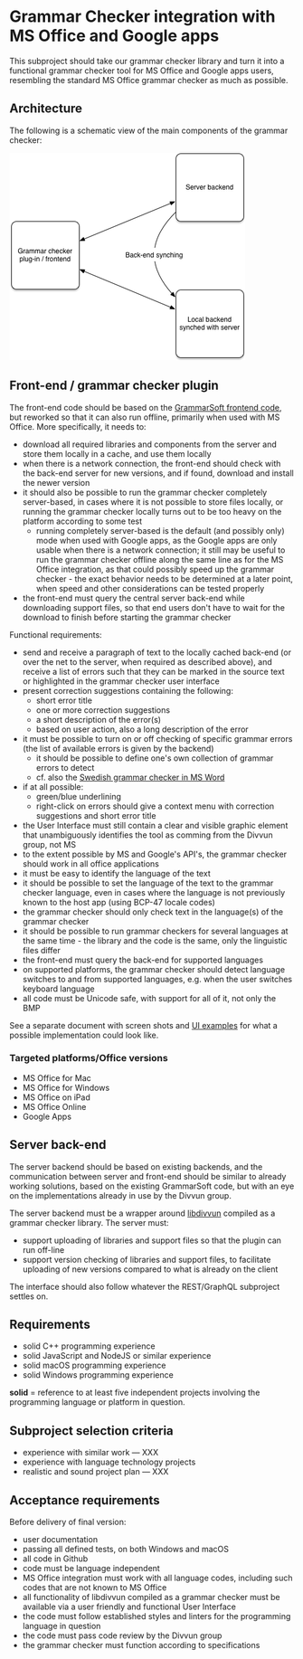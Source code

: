 # Grammar Checker integration with MS Office and Google apps

This subproject should take our grammar checker library and turn it into a functional grammar checker tool for MS Office and Google apps users, resembling the standard MS Office grammar checker as much as possible.

## Architecture

The following is a schematic view of the main components of the grammar checker:

![Schematic view of the main components of the grammar checker](bilete/GramCheckArch.png "Schematic view of the main components of the grammar checker")

## Front-end / grammar checker plugin

The front-end code should be based on the
[GrammarSoft frontend code](https://github.com/GrammarSoft/proofing-gasmso), but reworked so that it can also run offline, primarily when used with MS Office. More specifically, it needs to:

* download all required libraries and components from the server and store them locally in a cache, and use them locally
* when there is a network connection, the front-end should check with the back-end server for new versions, and if found, download and install the newer version
* it should also be possible to run the grammar checker completely server-based, in cases where it is not possible to store files locally, or running the grammar checker locally turns out to be too heavy on the platform according to some test
    * running completely server-based is the default (and possibly only) mode when used with Google apps, as the Google apps are only usable when there is a network connection; it still may be useful to run the grammar checker offline along the same line as for the MS Office integration, as that could possibly speed up the grammar checker - the exact behavior needs to be determined at a later point, when speed and other considerations can be tested properly
* the front-end must query the central server back-end while downloading support files, so that end users don't have to wait for the download to finish before starting the grammar checker

Functional requirements:

* send and receive a paragraph of text to the locally cached back-end (or over the net to the server, when required as described above), and receive a list of errors such that they can be marked in the source text or highlighted in the grammar checker user interface
* present correction suggestions containing the following:
    * short error title
    * one or more correction suggestions
    * a short description of the error(s)
    * based on user action, also a long description of the error
* it must be possible to turn on or off checking of specific grammar errors (the list of available errors is given by the backend)
    * it should be possible to define one's own collection of grammar errors to detect
    * cf. also the [Swedish grammar checker in MS Word](Spesifikasjon.md)
* if at all possible:
    * green/blue underlining
    * right-click on errors should give a context menu with correction suggestions and short error title
* the User Interface must still contain a clear and visible graphic element that unambiguously identifies the tool as comming from the Divvun group, not MS
* to the extent possible by MS and Google's API's, the grammar checker should work in all office applications
* it must be easy to identify the language of the text
* it should be possible to set the language of the text to the grammar checker language, even in cases where the language is not previously known to the host app (using BCP-47 locale codes)
* the grammar checker should only check text in the language(s) of the grammar checker
* it should be possible to run grammar checkers for several languages at the same time - the library and the code is the same, only the linguistic files differ
* the front-end must query the back-end for supported languages
* on supported platforms, the grammar checker should detect language switches to and from supported languages, e.g. when the user switches keyboard language
* all code must be Unicode safe, with support for all of it, not only the BMP

See a separate document with screen shots and [UI examples](Spesifikasjon.md) for what a possible implementation could look like.

### Targeted platforms/Office versions

* MS Office for Mac
* MS Office for Windows
* MS Office on iPad
* MS Office Online
* Google Apps

## Server back-end

The server backend should be based on existing backends, and the communication between server and front-end should be similar to already working solutions, based on the existing GrammarSoft code, but with an eye on the implementations already in use by the Divvun group.

The server backend must be a wrapper around [libdivvun](https://github.com/divvun/libdivvun) compiled as a grammar checker library. The server must:

* support uploading of libraries and support files so that the plugin can run off-line
* support version checking of libraries and support files, to facilitate uploading of new versions compared to what is already on the client

The interface should also follow whatever the REST/GraphQL subproject settles on.

## Requirements

* solid C++ programming experience
* solid JavaScript and NodeJS or similar experience
* solid macOS programming experience
* solid Windows programming experience

**solid** = reference to at least five independent projects involving the programming language or platform in question.

## Subproject selection criteria

* experience with similar work — XXX
* experience with language technology projects
* realistic and sound project plan — XXX

## Acceptance requirements

Before delivery of final version:

* user documentation
* passing all defined tests, on both Windows and macOS
* all code in Github
* code must be language independent
* MS Office integration must work with all language codes, including such codes that are not known to MS Office
* all functionality of libdivvun compiled as a grammar checker must be available via a user friendly and functional User Interface
* the code must follow established styles and linters for the programming language in question
* the code must pass code review by the Divvun group
* the grammar checker must function according to specifications
